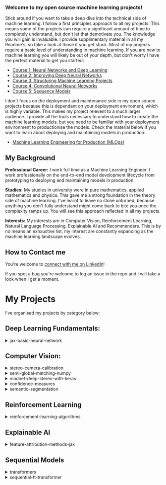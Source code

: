 ### Welcome to my open source machine learning projects!
Stick around if you want to take a deep dive into the technical side of machine learning. I follow a first principles approach to all my projects. This means some of the projects can require a significant amount of time to completely understand, but don't let that demotivate you. The knowledge you will gain is invaluable. I provide supplimentary material in all my Readme's, so take a look at those if you get stuck. Most of my projects require a basic level of understanding in machine learning. If you are new to machine learning you will likely be out of your depth, but don't worry I have the perfect material to get you started:
- [Course 1: Neural Networks and Deep Learning](https://youtube.com/playlist?list=PLkDaE6sCZn6Ec-XTbcX1uRg2_u4xOEky0&si=NhiDvnRof3kJAPll)
- [Course 2: Improving Deep Neural Networks](https://youtube.com/playlist?list=PLkDaE6sCZn6Hn0vK8co82zjQtt3T2Nkqc&si=BX_6q4Yj1cs0cWVw)
- [Course 3: Structuring Machine Learning Projects](https://youtube.com/playlist?list=PLkDaE6sCZn6E7jZ9sN_xHwSHOdjUxUW_b&si=ii7J-1icW7Gkj7Fw)
- [Course 4: Convolutional Neural Networks](https://youtube.com/playlist?list=PLkDaE6sCZn6Gl29AoE31iwdVwSG-KnDzF&si=t3_AKAoACBEJNFos)
- [Course 5: Sequence Models](https://youtube.com/playlist?list=PLiWO7LJsDCHcpUmL9grX9WLjyi-e92iCO&si=PMnEeVMSG8LCG04P)

I don't focus on the deployment and maintenance side in my open source projects because this is dependant on your deployment enviroment, which is highly variable. This makes my project relevent to a much larger audience. I provide all the tools necessary to understand how to create the machine learning models, but you need to be familiar with your deployment environment to productionise the models. Check the material below if you want to learn about deploying and maintaining models in production:
- [Machine Learning Engineering for Production (MLOps)](https://youtube.com/playlist?list=PLkDaE6sCZn6GMoA0wbpJLi3t34Gd8l0aK&si=agNrrw_FW4ldwsZC)

## My Background
**Professional Career:** I work full time as a Machine Learning Engineer. I work professionally on the end-to-end model development lifecycle from prototyping to deploying and maintaining models in production. 

**Studies:** My studies in university were in pure mathematics, applied mathematics and physics. This gave me a strong foundation in the theory side of machine learning. I've learnt to leave no stone unturned, because anything you don't fully understand might come back to bite you once the complexity ramps up. You will see this approach reflected in all my projects. 

**Interests:** My interests are in Computer Vision, Reinforcement Learning, Natural Language Processing, Explainable AI and Recommenders. This is by no means an exhaustive list, my interest are constantly expanding as the machine learning landscape evolves.

## How to Contact me
You're welcome to [connect with me on LinkedIn](https://www.linkedin.com/in/christian-orr-271692180/)!

If you spot a bug you're welcome to log an issue in the repo and I will take a look when I get a moment. 

# My Projects
I've organised my projects by category below:

## Deep Learning Fundamentals:
<details>
<summary>jax-basic-neural-network</summary>

Repo: [jax-basic-neural-network](https://github.com/ChristianOrr/jax-basic-neural-network)

### Summary:

This is the most fundamental implementation of deep learning. All the necessary components required to train a neural network are created from scratch. Usually neural networks are created with frameworks like Flax, Pytorch, or Tensorflow, which abstract away most of the information, so its nice to see what neural networks look like when you strip away all the abstraction layers. The MNIST dataset was used as the test bed for this demonstration. All the models achieved higher than 80% accuracy, proving they all worked effectively. 

**If you're new to machine learning, I highly suggest you check this project out!**


</details>

## Computer Vision:
<details>
<summary>stereo-camera-calibration</summary>

Repo: [stereo-camera-calibration](https://github.com/ChristianOrr/stereo-camera-calibration)
</details>

<details>
<summary>semi-global-matching-numpy</summary>

Repo: [semi-global-matching-numpy](https://github.com/ChristianOrr/semi-global-matching-numpy)

### Summary:
SGM is a popular classic depth estimation algorithm, known for having good accuracy and speed. Newer stereo depth estimation models like [madnet-deep-stereo-with-keras](https://github.com/ChristianOrr/madnet-deep-stereo-with-keras) have much higher accuracy, but need to be trained first and require more compute during inference. This makes SGM and excellent option for resource constrained situations.

### SGM Transformation Process
The SGM algorithm follows the following process to achieve the depth estimation prediction.

1. The SGM process starts with a pair of rectified stereo images. 
![left_right_colour](sgm/left_right_colour.png)
2. The stereo pair is converted to grayscale.
![left_right_grey](sgm/left_right_grey.png)
3. A Gaussian blur filter is applied to smooth the images.
![left_right_blur](sgm/left_right_blur.png)
4. The census transform is then applied to the images.
![left_right_census](sgm/left_right_census.png)
5. The Hamming distance is applied to the census values to calculate the cost volume.
![left_right_cost_volume](sgm/left_right_cost_volume.png)
6. A cost aggregation technique is applied to remove the noise from the cost volume.
![left_right_cost_agg](sgm/left_right_cost_agg.png)
7. A median blur filter is applied to remove the streaking.
![left_right_disp](sgm/left_right_disp.png)
8. **Optional:** The disparity can then be converted to colour to see the depth better. Red indicates closer and blue further away.
![left_right_depth_map](sgm/left_right_depth_map.png)


</details>

<details>
<summary>madnet-deep-stereo-with-keras</summary>

Repo: [madnet-deep-stereo-with-keras](https://github.com/ChristianOrr/madnet-deep-stereo-with-keras)
</details>

<details>
<summary>confidence-measures</summary>

Repo: [confidence-measures](https://github.com/ChristianOrr/confidence-measures)
</details>

<details>
<summary>semantic-segmentation</summary>

Repo: [semantic-segmentation](https://github.com/ChristianOrr/semantic-segmentation)
</details>


## Reinforcement Learning
<details>
<summary>reinforcement-learning-algorithms</summary>

Repo: [reinforcement-learning-algorithms](https://github.com/ChristianOrr/reinforcement-learning-algorithms)


</details>

## Explainable AI
<details>
<summary>feature-attribution-methods-jax</summary>

Repo: [feature-attribution-methods-jax](https://github.com/ChristianOrr/feature-attribution-methods-jax)
</details>

## Sequential Models
<details>
<summary>transformers</summary>

Repo: [transformers](https://github.com/ChristianOrr/transformers)
</details>

<details>
<summary>sequential-ft-transformer</summary>

Repo: [sequential-ft-transformer](https://github.com/ChristianOrr/sequential-ft-transformer)
</details>

